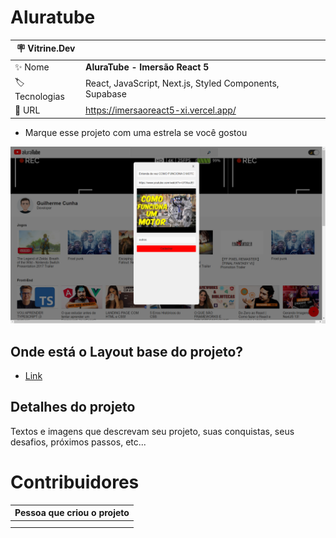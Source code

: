 # Aluratube

| :placard: Vitrine.Dev |     |
| -------------  | --- |
| :sparkles: Nome        | **AluraTube - Imersão React 5**
| :label: Tecnologias | React, JavaScript, Next.js, Styled Components, Supabase
| :rocket: URL         | https://imersaoreact5-xi.vercel.app/


- Marque esse projeto com uma estrela se você gostou

![demo_light_02](./public/imagem-ilustrativa-do-projeto.png?text=imagem+lindona+do+meu+projeto#vitrinedev)


## Onde está o Layout base do projeto?
- [Link](https://www.figma.com/file/1acrju7CLwHkSh6e7xEk9h/Aluratube?node-id=0%3A1)

## Detalhes do projeto

Textos e imagens que descrevam seu projeto, suas conquistas, seus desafios, próximos passos, etc...

# Contribuidores 

| Pessoa que criou o projeto | 
| --- |
| <!-- CHANNEL_PROJECTS:START -->
<!-- CHANNEL_PROJECTS:END --> |
